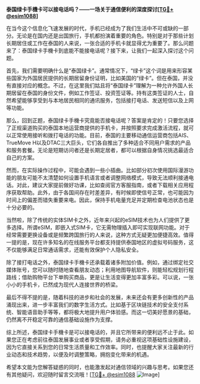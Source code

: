 **泰国绿卡手機卡可以接电话吗？——一场关于通信便利的深度探讨[[TG💪+ @esim1088](https://t.me/s/esim1088)]**

在当今这个信息化飞速发展的时代，手机已经成为了我们生活中不可或缺的一部分。无论是在国内还是出国旅行，手机都扮演着重要的角色。特别是对于那些计划长期居住或工作在泰国的人来说，一张合适的手机卡就显得尤为重要了。那么问题来了：泰国绿卡手機卡到底能不能接电话呢？接下来，让我们一起深入探讨这个问题。

首先，我们需要明确什么是“泰国绿卡”。通常情况下，“绿卡”这个词是用来形容某些国家为外国居民提供的长期居留身份证明，比如美国的“绿卡”。但在泰国，并没有直接对应的概念。不过，在这里我们姑且将“泰国绿卡”理解为一种允许外国人长期居留在泰国的身份文件，例如工作签证、投资签证等。持有这类签证的人士，自然希望能够享受到与本地居民相同的通讯服务，包括接打电话、发送短信以及上网等功能。

那么，回到正题，泰国绿卡手機卡究竟能否接电话呢？答案是肯定的！只要您选择了正规渠道购买的泰国本地运营商提供的手机卡，并按照要求完成激活流程，就可以正常使用接听和拨打电话的功能。目前，泰国的主要移动通信运营商包括AIS、TrueMove H以及DTAC三大巨头，它们各自推出了多种适合不同用户需求的产品和服务套餐。无论是短期访问者还是长期定居者，都可以根据自身情况挑选最适合自己的方案。

然而，在实际操作过程中，可能会遇到一些小插曲。比如部分初次使用国际漫游功能的朋友可能不太清楚如何设置手机语言或者调整网络模式，导致无法顺利接通电话。对此，建议大家提前做好功课，比如查阅官方客服指南，或者下载相关应用程序获取帮助。此外，由于各国间存在时差差异，有时候即使信号正常，也可能因为时间上的偏差而错失重要来电。因此，保持手机电量充足并定期检查电池状态也是十分必要的。

当然啦，除了传统的实体SIM卡之外，近年来兴起的eSIM技术也为人们提供了更多选择。所谓eSIM，即嵌入式SIM卡，它无需物理插入即可实现联网功能。对于经常需要更换设备或是频繁跨国旅行的人来说，这种方式无疑更加便捷高效。值得一提的是，现在许多知名的在线服务平台都支持提供泰国地区的虚拟号码服务，这不仅能够满足日常通话需求，还能有效保护个人隐私安全。

除了接打电话之外，泰国绿卡手機卡还承载着诸多附加价值。例如，通过绑定社交媒体账号，您可以随时随地查看朋友动态；利用地图导航软件，则能轻松规划行程路线；借助购物平台下单购买商品，更是让生活变得更加丰富多彩。可以说，一张小小的手机卡，已然成为现代人连接世界的桥梁。

最后不得不提的是，随着科技的进步和社会的发展，未来还会有更多创新性的产品涌现出来，进一步丰富我们的数字生活方式。比如基于区块链技术的安全支付系统、智能语音助手等等，都将极大地提升用户体验感。而这一切美好愿景的基础，仍然离不开稳定可靠的通信基础设施作为支撑。

综上所述，泰国绿卡手機卡是可以接电话的，并且它所带来的便利远不止于此。如果您正在考虑前往泰国发展事业或者享受假期，请务必重视这项基础性设施建设，因为它直接关系到您的日常生活质量和工作效率。同时，也提醒大家关注最新的行业动态和技术趋势，以便及时调整策略，拥抱变化带来的机遇。

希望本文能为您解答疑惑的同时，也能激发起对通信领域的兴趣与思考。如果您还有其他疑问，欢迎随时留言交流哦！[[TG💪+ @esim1088](https://t.me/s/esim1088) ![Image](https://i.postimg.cc/4NQfJmqS/Snipaste-2025-05-13-00-14-12.png)]